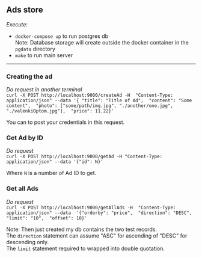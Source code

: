 ## Ads store

*Execute:*
- `docker-compose up` to run postgres db  
  Note: Database storage will create outside the docker container in the `pgdata` directory
- `make` to run main server

---

### Creating the ad

*Do request in another terminal*  
`curl -X POST http://localhost:9000/createAd -H 
"Content-Type: application/json" --data '{
"title": "Title of Ad", 
"content": "Some content", 
"photo": ["some/path/img.jpg", "./another/one.jpg", "./valenkiOptom.jpg"], 
"price": 11.22}'`

You can to post your credentials in this request.  

### Get Ad by ID

*Do request*  
`curl -X POST http://localhost:9000/getAd -H "Content-Type: application/json" --data '{"id": N}'`

Where `N` is a number of Ad ID to get.  

### Get all Ads

*Do request*  
`curl -X POST http://localhost:9000/getAllAds -H 
"Content-Type: application/json" --data 
'{"orderby": "price", 
"direction": "DESC", 
"limit": "10", 
"offset": 10}'`

Note: Then just created my db contains the two test records.  
The `direction` statement can assume "ASC" for ascending of "DESC" for descending only.  
The `limit` statement required to wrapped into double quotation. 
